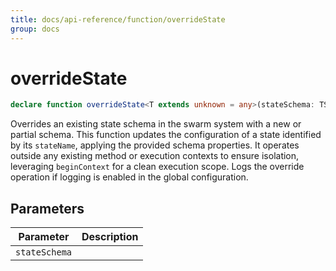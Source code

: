 ```yaml
---
title: docs/api-reference/function/overrideState
group: docs
---
```


# overrideState

```ts
declare function overrideState<T extends unknown = any>(stateSchema: TStateSchema<T>): IStateSchema<T>;
```

Overrides an existing state schema in the swarm system with a new or partial schema.
This function updates the configuration of a state identified by its `stateName`, applying the provided schema properties.
It operates outside any existing method or execution contexts to ensure isolation, leveraging `beginContext` for a clean execution scope.
Logs the override operation if logging is enabled in the global configuration.

## Parameters

| Parameter | Description |
|-----------|-------------|
| `stateSchema` | |
